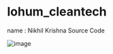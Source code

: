 # lohum_cleantech

name : Nikhil Krishna
Source Code



![image](https://github.com/Nikhilkrishna98/lohum_cleantech/assets/45559705/697bf150-9b44-49cc-b9fb-46ed9d13ffa5)

